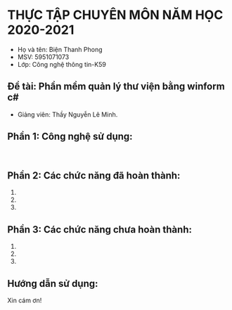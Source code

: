 # THỰC TẬP CHUYÊN MÔN NĂM HỌC 2020-2021

* Họ và tên: Biện Thanh Phong
* MSV: 5951071073
* Lớp: Công nghệ thông tin-K59

## Đề tài: Phần mềm quản lý thư viện bằng winform c#

* Giảng viên: Thầy Nguyễn Lê Minh. 

## Phần 1: Công nghệ sử dụng:
  

## Phần 2: Các chức năng đã hoàn thành:
1. 
2. 
3. 


## Phần 3: Các chức năng chưa hoàn thành:
1.
2.
3.

## Hướng dẫn sử dụng:


Xin cám ơn!

